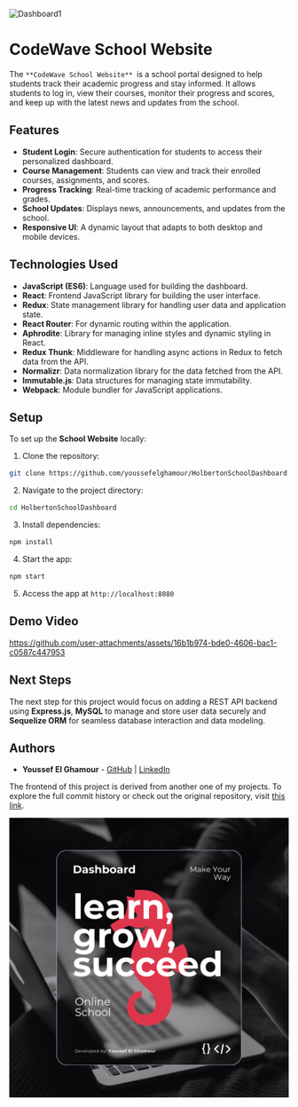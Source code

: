 ![Dashboard1](./client/src/assets/hero1.png)

# CodeWave School Website

The `**CodeWave School Website** `is a school portal designed to help students track their academic progress and stay informed. It allows students to log in, view their courses, monitor their progress and scores, and keep up with the latest news and updates from the school.

## Features

- **Student Login**: Secure authentication for students to access their personalized dashboard.
- **Course Management**: Students can view and track their enrolled courses, assignments, and scores.
- **Progress Tracking**: Real-time tracking of academic performance and grades.
- **School Updates**: Displays news, announcements, and updates from the school.
- **Responsive UI**: A dynamic layout that adapts to both desktop and mobile devices.

## Technologies Used

- **JavaScript (ES6)**: Language used for building the dashboard.
- **React**: Frontend JavaScript library for building the user interface.
- **Redux**: State management library for handling user data and application state.
- **React Router**: For dynamic routing within the application.
- **Aphrodite**: Library for managing inline styles and dynamic styling in React.
- **Redux Thunk**: Middleware for handling async actions in Redux to fetch data from the API.
- **Normalizr**: Data normalization library for the data fetched from the API.
- **Immutable.js**: Data structures for managing state immutability.
- **Webpack**: Module bundler for JavaScript applications.

## Setup

To set up the **School Website** locally:

1. Clone the repository: 

```bash
git clone https://github.com/youssefelghamour/HolbertonSchoolDashboard.git
```
2. Navigate to the project directory:

```bash
cd HolbertonSchoolDashboard
```

3. Install dependencies:

```bash
npm install
```

4. Start the app:

```bash
npm start
```

5. Access the app at `http://localhost:8080`

## Demo Video

https://github.com/user-attachments/assets/16b1b974-bde0-4606-bac1-c0587c447953

## Next Steps

The next step for this project would focus on adding a REST API backend using **Express.js**, **MySQL** to manage and store user data securely and **Sequelize ORM** for seamless database interaction and data modeling.

## Authors

- **Youssef El Ghamour** - [GitHub](https://github.com/youssefelghamour) | [LinkedIn](https://www.linkedin.com/in/youssefelghamour/)

The frontend of this project is derived from another one of my projects. To explore the full commit history or check out the original repository, visit [this link](https://github.com/youssefelghamour/alx-react).

![Dashboard1](./client/src/assets/hero2.png)